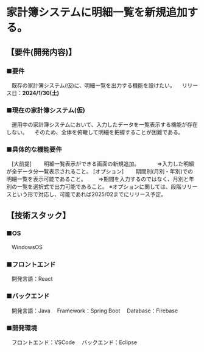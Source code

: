 # 家計簿システムに明細一覧を新規追加する。
## 【要件(開発内容)】
### ■要件
　既存の家計簿システム(仮)に、明細一覧を出力する機能を設けたい。
　リリース日：**2024/1/30(土)**

### ■現在の家計簿システム(仮)
　運用中の家計簿システムにおいて、入力したデータを一覧表示する機能が存在しない。
　そのため、全体を俯瞰して明細を把握することが困難である。

### ■具体的な機能要件
　[大前提]
　　明細一覧表示ができる画面の新規追加。
　　　⇒入力した明細が全データ分一覧表示されること。
  [オプション]
　　期間別(月別・年別)での明細一覧を表示可能であること。
  　　⇒期間を入力するのではなく、月別と年別の一覧を選択式で出力可能であること。
    ※オプションに関しては、段階リリースという形で対応し、可能であれば2025/02までにリリース予定。

## 【技術スタック】
### ■OS
　WindowsOS

### ■フロントエンド
　開発言語：React

### ■バックエンド
　開発言語：Java
　Framework：Spring Boot
　Database：Firebase

### ■開発環境
　フロントエンド：VSCode
　バックエンド：Eclipse
